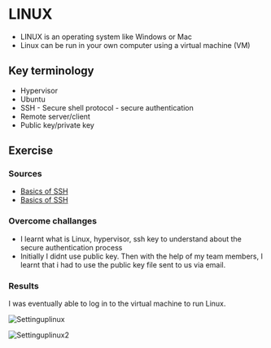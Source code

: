 # LINUX
- LINUX is an operating system like Windows or Mac 
- Linux can be run in your own computer using a virtual machine (VM)


## Key terminology
- Hypervisor
- Ubuntu
- SSH - Secure shell protocol - secure authentication
- Remote server/client
- Public key/private key


## Exercise

### Sources
- [Basics of SSH](https://www.youtube.com/watch?v=qWKK_PNHnnA&t=6s)
- [Basics of SSH](https://www.youtube.com/watch?v=lRMAJwMQ0Vc)

### Overcome challanges
- I learnt what is Linux, hypervisor, ssh key to understand about the secure authentication process
- Initially I didnt use public key. Then with the help of my team members, I learnt that i had to use the public key file sent to us via email.


### Results
I was eventually able to log in to the virtual machine to run Linux.

![Settinguplinux](../00_includes/settinguplinux.png)

![Settinguplinux2](../00_includes/settinguplinux2.png)






